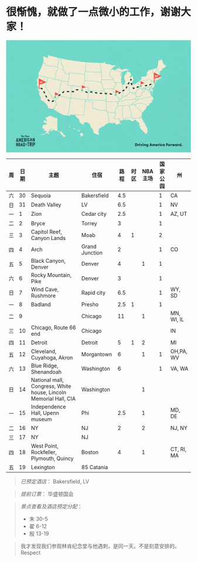 # 很惭愧，就做了一点微小的工作，谢谢大家！

![alt text](resources/NART_Podcast-03.png)

|周|日期|主题|住宿|路程|时区|NBA主场|国家公园|州|
|--|---|----|---|---|----|-------|------|--|
|六|30|Sequoia|Bakersfield|4.5|||1|CA|
|日|31|Death Valley|LV|6.5|||1|NV|
|一|1|Zion|Cedar city|2.5|||1|AZ, UT|
|二|2|Bryce|Torrey|3|||1||
|三|3|Capitol Reef, Canyon Lands|Moab|4|1||2||
|四|4|Arch|Grand Junction|2|||1|CO|
|五|5|Black Canyon, Denver|Denver|4||1|1||
|六|6|Rocky Mountain, Pike|Denver|3|||1||
|日|7|Wind Cave, Rushmore|Rapid city|6.5|||1|WY, SD|
|一|8|Badland|Presho|2.5|1||1||
|二|9||Chicago|11||1||MN, WI, IL|
|三|10|Chicago, Route 66 end|Chicago|||||IN|
|四|11|Detroit|Detroit|5|1|2||MI|
|五|12|Cleveland, Cuyahoga, Akron|Morgantown|6||1|1|OH,PA, WV|
|六|13|Blue Ridge, Shenandoah|Washington|6|||1|VA, WA|
|日|14|National mall, Congress, White house, Lincoln Memorial Hall, CIA|Washington|||1|||
|一|15|Independence Hall, Upenn museum|Phi|2.5||1||MD, DE|
|二|16|NY|NJ|2||2||NJ, NY|
|三|17|NY|NJ||||||
|四|18|West Point, Rockfeller, Plymouth, Quincy|Boston|4||1||CT, RI, MA|
|五|19|Lexington|85 Catania||||||

> *已预定酒店*：
> Bakersfield, LV

> *提前订票*：
> 华盛顿国会

> *景点查看及酒店预定分配*：
> * 朱 30-5
> * 翟 6-12
> * 殷 13-19


> 我才发现我们参观林肯纪念堂与他遇刺，是同一天。不是刻意安排的。Respect
